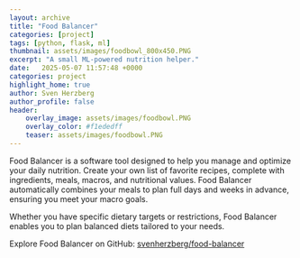 ```yaml
---
layout: archive
title: "Food Balancer"
categories: [project]
tags: [python, flask, ml]
thumbnail: assets/images/foodbowl_800x450.PNG
excerpt: "A small ML-powered nutrition helper."
date:   2025-05-07 11:57:48 +0000
categories: project
highlight_home: true
author: Sven Herzberg
author_profile: false
header:
    overlay_image: assets/images/foodbowl.PNG
    overlay_color: #f1ededff
    teaser: assets/images/foodbowl.PNG 
---
```

Food Balancer is a software tool designed to help you manage and optimize your daily nutrition. Create your own list of favorite recipes, complete with ingredients, meals, macros, and nutritional values. Food Balancer automatically combines your meals to plan full days and weeks in advance, ensuring you meet your macro goals.

Whether you have specific dietary targets or restrictions, Food Balancer enables you to plan balanced diets tailored to your needs. 

<i class="fab fa-github"></i>Explore Food Balancer on GitHub: [svenherzberg/food-balancer](https://github.com/svenherzberg/food-balancer)
